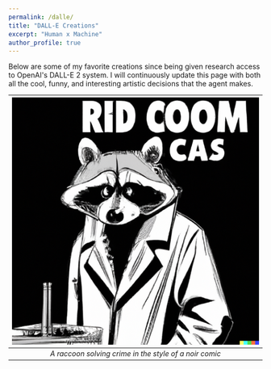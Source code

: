 ```yaml
---
permalink: /dalle/
title: "DALL-E Creations"
excerpt: "Human x Machine"
author_profile: true
---
```


Below are some of my favorite creations since being given research access to OpenAI's DALL-E 2 system. I will continuously update this page with both all the cool, funny, and interesting artistic decisions that the agent makes.


| ![dalle_c1](images/dalle/dalle_c1.png) |
|:--:|
| <i>A raccoon solving crime in the style of a noir comic</i>|
